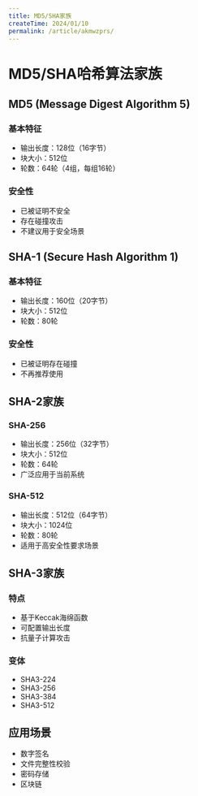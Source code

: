 ```yaml
---
title: MD5/SHA家族
createTime: 2024/01/10
permalink: /article/akmwzprs/
---
```


# MD5/SHA哈希算法家族

## MD5 (Message Digest Algorithm 5)

### 基本特征
- 输出长度：128位（16字节）
- 块大小：512位
- 轮数：64轮（4组，每组16轮）

### 安全性
- 已被证明不安全
- 存在碰撞攻击
- 不建议用于安全场景

## SHA-1 (Secure Hash Algorithm 1)

### 基本特征
- 输出长度：160位（20字节）
- 块大小：512位
- 轮数：80轮

### 安全性
- 已被证明存在碰撞
- 不再推荐使用

## SHA-2家族

### SHA-256
- 输出长度：256位（32字节）
- 块大小：512位
- 轮数：64轮
- 广泛应用于当前系统

### SHA-512
- 输出长度：512位（64字节）
- 块大小：1024位
- 轮数：80轮
- 适用于高安全性要求场景

## SHA-3家族

### 特点
- 基于Keccak海绵函数
- 可配置输出长度
- 抗量子计算攻击

### 变体
- SHA3-224
- SHA3-256
- SHA3-384
- SHA3-512

## 应用场景

- 数字签名
- 文件完整性校验
- 密码存储
- 区块链